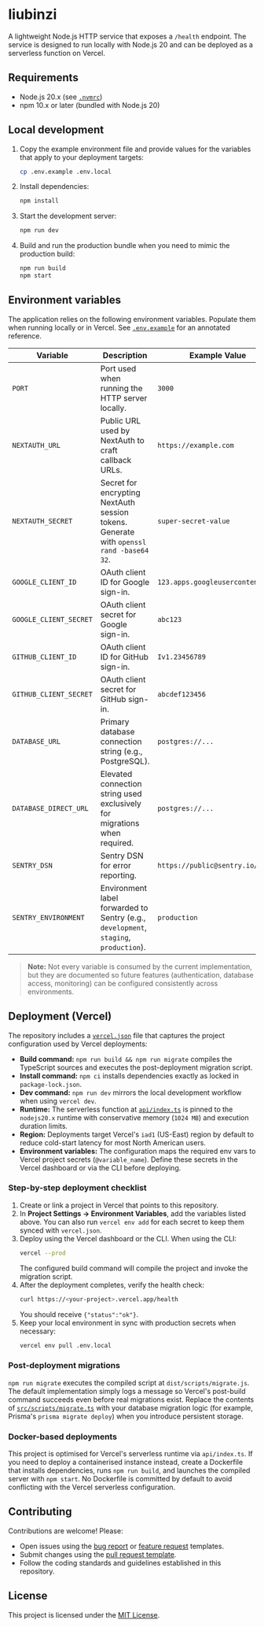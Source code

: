 # liubinzi

A lightweight Node.js HTTP service that exposes a `/health` endpoint. The service is designed to run locally with Node.js 20 and can be deployed as a serverless function on Vercel.

## Requirements

- Node.js 20.x (see [`.nvmrc`](.nvmrc))
- npm 10.x or later (bundled with Node.js 20)

## Local development

1. Copy the example environment file and provide values for the variables that apply to your deployment targets:
   ```bash
   cp .env.example .env.local
   ```
2. Install dependencies:
   ```bash
   npm install
   ```
3. Start the development server:
   ```bash
   npm run dev
   ```
4. Build and run the production bundle when you need to mimic the production build:
   ```bash
   npm run build
   npm start
   ```

## Environment variables

The application relies on the following environment variables. Populate them when running locally or in Vercel. See [`.env.example`](.env.example) for an annotated reference.

| Variable               | Description                                                                                   | Example Value                    |
| ---------------------- | --------------------------------------------------------------------------------------------- | -------------------------------- |
| `PORT`                 | Port used when running the HTTP server locally.                                               | `3000`                           |
| `NEXTAUTH_URL`         | Public URL used by NextAuth to craft callback URLs.                                           | `https://example.com`            |
| `NEXTAUTH_SECRET`      | Secret for encrypting NextAuth session tokens. Generate with `openssl rand -base64 32`.       | `super-secret-value`             |
| `GOOGLE_CLIENT_ID`     | OAuth client ID for Google sign-in.                                                           | `123.apps.googleusercontent.com` |
| `GOOGLE_CLIENT_SECRET` | OAuth client secret for Google sign-in.                                                       | `abc123`                         |
| `GITHUB_CLIENT_ID`     | OAuth client ID for GitHub sign-in.                                                           | `Iv1.23456789`                   |
| `GITHUB_CLIENT_SECRET` | OAuth client secret for GitHub sign-in.                                                       | `abcdef123456`                   |
| `DATABASE_URL`         | Primary database connection string (e.g., PostgreSQL).                                        | `postgres://...`                 |
| `DATABASE_DIRECT_URL`  | Elevated connection string used exclusively for migrations when required.                    | `postgres://...`                 |
| `SENTRY_DSN`           | Sentry DSN for error reporting.                                                               | `https://public@sentry.io/1`     |
| `SENTRY_ENVIRONMENT`   | Environment label forwarded to Sentry (e.g., `development`, `staging`, `production`).         | `production`                     |

> **Note:** Not every variable is consumed by the current implementation, but they are documented so future features (authentication, database access, monitoring) can be configured consistently across environments.

## Deployment (Vercel)

The repository includes a [`vercel.json`](vercel.json) file that captures the project configuration used by Vercel deployments:

- **Build command:** `npm run build && npm run migrate` compiles the TypeScript sources and executes the post-deployment migration script.
- **Install command:** `npm ci` installs dependencies exactly as locked in `package-lock.json`.
- **Dev command:** `npm run dev` mirrors the local development workflow when using `vercel dev`.
- **Runtime:** The serverless function at [`api/index.ts`](api/index.ts) is pinned to the `nodejs20.x` runtime with conservative memory (`1024 MB`) and execution duration limits.
- **Region:** Deployments target Vercel's `iad1` (US-East) region by default to reduce cold-start latency for most North American users.
- **Environment variables:** The configuration maps the required env vars to Vercel project secrets (`@variable_name`). Define these secrets in the Vercel dashboard or via the CLI before deploying.

### Step-by-step deployment checklist

1. Create or link a project in Vercel that points to this repository.
2. In **Project Settings → Environment Variables**, add the variables listed above. You can also run `vercel env add` for each secret to keep them synced with `vercel.json`.
3. Deploy using the Vercel dashboard or the CLI. When using the CLI:
   ```bash
   vercel --prod
   ```
   The configured build command will compile the project and invoke the migration script.
4. After the deployment completes, verify the health check:
   ```bash
   curl https://<your-project>.vercel.app/health
   ```
   You should receive `{"status":"ok"}`.
5. Keep your local environment in sync with production secrets when necessary:
   ```bash
   vercel env pull .env.local
   ```

### Post-deployment migrations

`npm run migrate` executes the compiled script at `dist/scripts/migrate.js`. The default implementation simply logs a message so Vercel's post-build command succeeds even before real migrations exist. Replace the contents of [`src/scripts/migrate.ts`](src/scripts/migrate.ts) with your database migration logic (for example, Prisma's `prisma migrate deploy`) when you introduce persistent storage.

### Docker-based deployments

This project is optimised for Vercel's serverless runtime via `api/index.ts`. If you need to deploy a containerised instance instead, create a Dockerfile that installs dependencies, runs `npm run build`, and launches the compiled server with `npm start`. No Dockerfile is committed by default to avoid conflicting with the Vercel serverless configuration.

## Contributing

Contributions are welcome! Please:

- Open issues using the [bug report](.github/ISSUE_TEMPLATE/bug_report.md) or [feature request](.github/ISSUE_TEMPLATE/feature_request.md) templates.
- Submit changes using the [pull request template](.github/PULL_REQUEST_TEMPLATE.md).
- Follow the coding standards and guidelines established in this repository.

## License

This project is licensed under the [MIT License](LICENSE).
